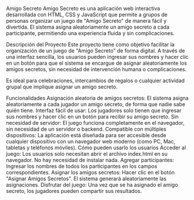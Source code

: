 Amigo Secreto
Amigo Secreto es una aplicación web interactiva desarrollada con HTML, CSS y JavaScript que permite a grupos de personas organizar un juego de "Amigo Secreto" de manera fácil y divertida. El sistema asigna aleatoriamente un amigo secreto a cada participante, permitiendo una experiencia fluida y sin complicaciones.

Descripción del Proyecto
Este proyecto tiene como objetivo facilitar la organización de un juego de "Amigo Secreto" de forma digital. A través de una interfaz sencilla, los usuarios pueden ingresar sus nombres y hacer clic en un botón para que el sistema se encargue de asignar aleatoriamente los amigos secretos, sin necesidad de intervención humana o complicaciones.

Es ideal para celebraciones, intercambios de regalos o cualquier actividad grupal que implique asignar un amigo secreto.

Funcionalidades
Asignación aleatoria de amigos secretos: El sistema asigna aleatoriamente a cada jugador un amigo secreto, de forma que nadie sabe quién tiene.
Interfaz fácil de usar: Los jugadores solo tienen que ingresar sus nombres y hacer clic en un botón para recibir su amigo secreto.
Sin necesidad de servidor: El juego funciona completamente en el navegador, sin necesidad de un servidor o backend.
Compatible con múltiples dispositivos: La aplicación está diseñada para ser accesible desde cualquier dispositivo con un navegador web moderno (como PC, Mac, tabletas y teléfonos móviles).
Cómo pueden usarlo los usuarios
Acceder al juego: Los usuarios solo necesitan abrir el archivo index.html en su navegador. No hay necesidad de instalar nada.
Agregar participantes: Ingresar los nombres de todos los participantes en los campos correspondientes.
Asignar los amigos secretos: Hacer clic en el botón "Asignar Amigos Secretos". El sistema generará aleatoriamente las asignaciones.
Disfrutar del juego: Una vez que se ha asignado el amigo secreto, los jugadores pueden compartir sus resultados.
